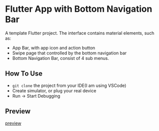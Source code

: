 # Flutter App with Bottom Navigation Bar

A template Flutter project. 
The interface contains material elements, such as:
- App Bar, with app icon and action button
- Swipe page that controlled by the bottom navigation bar
- Bottom Navigation Bar, consist of 4 sub menus.

## How To Use

- `git clone` the project from your IDE(I am using VSCode)
- Create simulator, or plug your real device
- Run -> Start Debugging

## Preview
[preview](https://i.imgur.com/YjZ9GaS.jpg)
